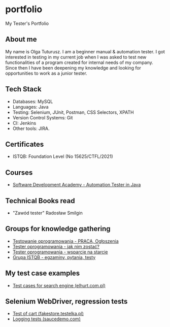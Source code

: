 # portfolio
My Tester's Portfolio

## About me

My name is Olga Tuturusz. I am a beginner manual & automation tester. 
I got interested in testing in my current job when I was asked to test new functionalities of a program created for internal needs of my company. Since then I have been deepening my knowledge and looking for opportunities to work as a junior tester.


## Tech Stack

* Databases: MySQL
* Languages: Java
* Testing: Selenium, JUnit, Postman, CSS Selectors, XPATH
* Version Control Systems: Git
* CI: Jenkins
* Other tools: JIRA.

## Certificates
* ISTQB: Foundation Level (No 15625/CTFL/2021)

## Courses 

* [Software Development Academy - Automation Tester in Java](https://app.diplomasafe.com/pl-PL/diploma/d522d1ac623e901c0c73a7d4ce6b732b67b0055a3/tester-automatyzujacy)


## Technical Books read

* "Zawód tester" Radosław Smilgin


## Groups for knowledge gathering

* [Testowanie oprogramowania - PRACA, Ogłoszenia](https://www.facebook.com/groups/215557562210470/?ref=group_header)
* [Tester oprogramowania - jak nim zostać?](https://www.facebook.com/groups/531570473876610/?ref=group_header)
* [Tester oprogramowania - wsparcie na starcie](https://www.facebook.com/groups/testeroprogramowania/?ref=group_header)
* [Grupa ISTQB - egzaminy, pytania, testy](https://www.facebook.com/groups/194288250951242/)


## My test case examples
* [Test cases for search engine (elhurt.com.pl)](https://docs.google.com/spreadsheets/d/1l-7KQ7DCSfU0xckbJtpskfNtRdYC9q6PLPL5ZBwpExY/edit#gid=0)

## Selenium WebDriver, regression tests
* [Test of cart (fakestore.testelka.pl)](https://github.com/olgatutu/FakestoreCartTesting)
* [Logging tests (saucedemo.com)](https://github.com/olgatutu/SauceDemoLogIn)

